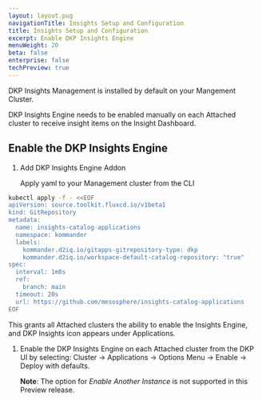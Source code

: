 ```yaml
---
layout: layout.pug
navigationTitle: Insights Setup and Configuration
title: Insights Setup and Configuration
excerpt: Enable DKP Insights Engine
menuWeight: 20
beta: false
enterprise: false
techPreview: true
---
```


DKP Insights Management is installed by default on your Mangement Cluster. 

DKP Insights Engine needs to be enabled manually on each Attached cluster to receive insight items on the Insight Dashboard.

## Enable the DKP Insights Engine


1. Add DKP Insights Engine Addon 

   Apply yaml to your Management cluster from the CLI

```bash
kubectl apply -f - <<EOF
apiVersion: source.toolkit.fluxcd.io/v1beta1
kind: GitRepository
metadata:
  name: insights-catalog-applications
  namespace: kommander
  labels:
    kommander.d2iq.io/gitapps-gitrepository-type: dkp
    kommander.d2iq.io/workspace-default-catalog-repository: "true"
spec:
  interval: 1m0s
  ref:
    branch: main
  timeout: 20s
  url: https://github.com/mesosphere/insights-catalog-applications
EOF
``` 
   This grants all Attached clusters the ability to enable the Insights Engine, and DKP Insights icon appears under Applications.

1. Enable the DKP Insights Engine on each Attached cluster from the DKP UI by selecting: Cluster -> Applications -> Options Menu -> Enable -> Deploy with defaults.
   
   **Note**: The option for *Enable Another Instance* is not supported in this Preview release.
   
